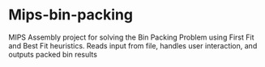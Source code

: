 # Mips-bin-packing
MIPS Assembly project for solving the Bin Packing Problem using First Fit and Best Fit heuristics. Reads input from file, handles user interaction, and outputs packed bin results
